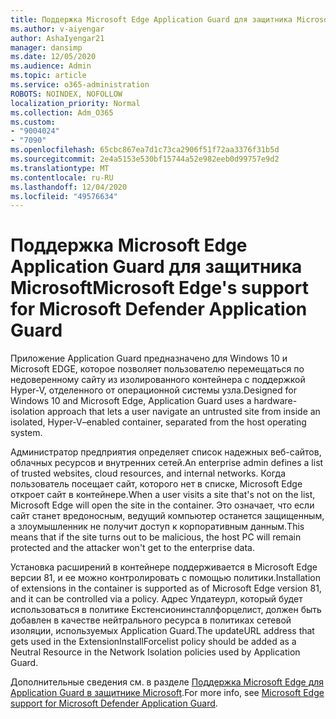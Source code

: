 ```yaml
---
title: Поддержка Microsoft Edge Application Guard для защитника Microsoft
ms.author: v-aiyengar
author: AshaIyengar21
manager: dansimp
ms.date: 12/05/2020
ms.audience: Admin
ms.topic: article
ms.service: o365-administration
ROBOTS: NOINDEX, NOFOLLOW
localization_priority: Normal
ms.collection: Adm_O365
ms.custom:
- "9004024"
- "7090"
ms.openlocfilehash: 65cbc867ea7d1c73ca2906f51f72aa3376f31b5d
ms.sourcegitcommit: 2e4a5153e530bf15744a52e982eeb0d99757e9d2
ms.translationtype: MT
ms.contentlocale: ru-RU
ms.lasthandoff: 12/04/2020
ms.locfileid: "49576634"
---
```

# <a name="microsoft-edges-support-for-microsoft-defender-application-guard"></a><span data-ttu-id="c1313-102">Поддержка Microsoft Edge Application Guard для защитника Microsoft</span><span class="sxs-lookup"><span data-stu-id="c1313-102">Microsoft Edge's support for Microsoft Defender Application Guard</span></span>

<span data-ttu-id="c1313-103">Приложение Application Guard предназначено для Windows 10 и Microsoft EDGE, которое позволяет пользователю перемещаться по недоверенному сайту из изолированного контейнера с поддержкой Hyper-V, отделенного от операционной системы узла.</span><span class="sxs-lookup"><span data-stu-id="c1313-103">Designed for Windows 10 and Microsoft Edge, Application Guard uses a hardware-isolation approach that lets a user navigate an untrusted site from inside an isolated, Hyper-V–enabled container, separated from the host operating system.</span></span>

<span data-ttu-id="c1313-104">Администратор предприятия определяет список надежных веб-сайтов, облачных ресурсов и внутренних сетей.</span><span class="sxs-lookup"><span data-stu-id="c1313-104">An enterprise admin defines a list of trusted websites, cloud resources, and internal networks.</span></span> <span data-ttu-id="c1313-105">Когда пользователь посещает сайт, которого нет в списке, Microsoft Edge откроет сайт в контейнере.</span><span class="sxs-lookup"><span data-stu-id="c1313-105">When a user visits a site that's not on the list, Microsoft Edge will open the site in the container.</span></span> <span data-ttu-id="c1313-106">Это означает, что если сайт станет вредоносным, ведущий компьютер останется защищенным, а злоумышленник не получит доступ к корпоративным данным.</span><span class="sxs-lookup"><span data-stu-id="c1313-106">This means that if the site turns out to be malicious, the host PC will remain protected and the attacker won't get to the enterprise data.</span></span>

<span data-ttu-id="c1313-107">Установка расширений в контейнере поддерживается в Microsoft Edge версии 81, и ее можно контролировать с помощью политики.</span><span class="sxs-lookup"><span data-stu-id="c1313-107">Installation of extensions in the container is supported as of Microsoft Edge version 81, and it can be controlled via a policy.</span></span> <span data-ttu-id="c1313-108">Адрес Упдатеурл, который будет использоваться в политике Екстенсионинсталлфорцелист, должен быть добавлен в качестве нейтрального ресурса в политиках сетевой изоляции, используемых Application Guard.</span><span class="sxs-lookup"><span data-stu-id="c1313-108">The updateURL address that gets used in the ExtensionInstallForcelist policy should be added as a Neutral Resource in the Network Isolation policies used by Application Guard.</span></span>

<span data-ttu-id="c1313-109">Дополнительные сведения см. в разделе [Поддержка Microsoft Edge для Application Guard в защитнике Microsoft](https://go.microsoft.com/fwlink/?linkid=2134229).</span><span class="sxs-lookup"><span data-stu-id="c1313-109">For more info, see [Microsoft Edge support for Microsoft Defender Application Guard](https://go.microsoft.com/fwlink/?linkid=2134229).</span></span>
